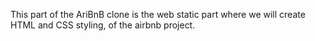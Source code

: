 This part of the AriBnB clone is the web static part where we will create HTML and CSS styling, of the airbnb project.
